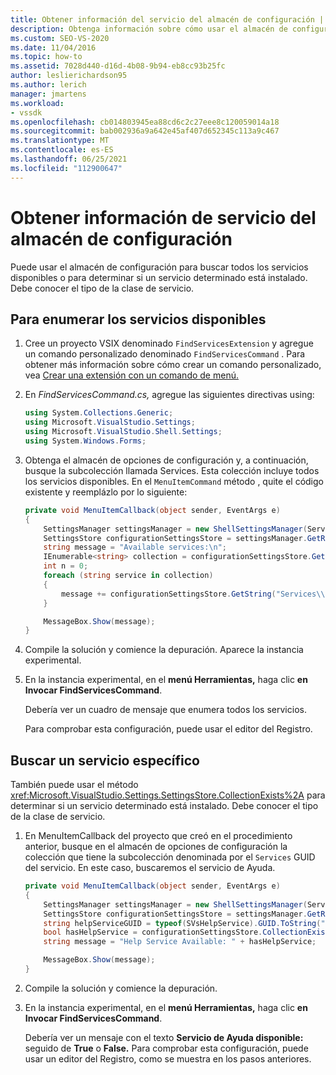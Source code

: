 ```yaml
---
title: Obtener información del servicio del almacén de configuración | Microsoft Docs
description: Obtenga información sobre cómo usar el almacén de configuración para buscar todos los servicios disponibles o para determinar si un servicio determinado está instalado.
ms.custom: SEO-VS-2020
ms.date: 11/04/2016
ms.topic: how-to
ms.assetid: 7028d440-d16d-4b08-9b94-eb8cc93b25fc
author: leslierichardson95
ms.author: lerich
manager: jmartens
ms.workload:
- vssdk
ms.openlocfilehash: cb014803945ea88cd6c2c27eee8c120059014a18
ms.sourcegitcommit: bab002936a9a642e45af407d652345c113a9c467
ms.translationtype: MT
ms.contentlocale: es-ES
ms.lasthandoff: 06/25/2021
ms.locfileid: "112900647"
---
```

# <a name="get-service-information-from-the-settings-store"></a>Obtener información de servicio del almacén de configuración
Puede usar el almacén de configuración para buscar todos los servicios disponibles o para determinar si un servicio determinado está instalado. Debe conocer el tipo de la clase de servicio.

## <a name="to-list-the-available-services"></a>Para enumerar los servicios disponibles

1. Cree un proyecto VSIX denominado `FindServicesExtension` y agregue un comando personalizado denominado `FindServicesCommand` . Para obtener más información sobre cómo crear un comando personalizado, vea [Crear una extensión con un comando de menú.](../extensibility/creating-an-extension-with-a-menu-command.md)

2. En *FindServicesCommand.cs,* agregue las siguientes directivas using:

    ```csharp
    using System.Collections.Generic;
    using Microsoft.VisualStudio.Settings;
    using Microsoft.VisualStudio.Shell.Settings;
    using System.Windows.Forms;
    ```

3. Obtenga el almacén de opciones de configuración y, a continuación, busque la subcolección llamada Services. Esta colección incluye todos los servicios disponibles. En el `MenuItemCommand` método , quite el código existente y reemplázlo por lo siguiente:

    ```csharp
    private void MenuItemCallback(object sender, EventArgs e)
    {
        SettingsManager settingsManager = new ShellSettingsManager(ServiceProvider);
        SettingsStore configurationSettingsStore = settingsManager.GetReadOnlySettingsStore(SettingsScope.Configuration);
        string message = "Available services:\n";
        IEnumerable<string> collection = configurationSettingsStore.GetSubCollectionNames("Services");
        int n = 0;
        foreach (string service in collection)
        {
            message += configurationSettingsStore.GetString("Services\\" + service, "Name", "Unknown") + "\n";
        }

        MessageBox.Show(message);
    }
    ```

4. Compile la solución y comience la depuración. Aparece la instancia experimental.

5. En la instancia experimental, en el **menú Herramientas,** haga clic **en Invocar FindServicesCommand**.

     Debería ver un cuadro de mensaje que enumera todos los servicios.

     Para comprobar esta configuración, puede usar el editor del Registro.

## <a name="find-a-specific-service"></a>Buscar un servicio específico
 También puede usar el método <xref:Microsoft.VisualStudio.Settings.SettingsStore.CollectionExists%2A> para determinar si un servicio determinado está instalado. Debe conocer el tipo de la clase de servicio.

1. En MenuItemCallback del proyecto que creó en el procedimiento anterior, busque en el almacén de opciones de configuración la colección que tiene la subcolección denominada por el `Services` GUID del servicio. En este caso, buscaremos el servicio de Ayuda.

    ```csharp
    private void MenuItemCallback(object sender, EventArgs e)
    {
        SettingsManager settingsManager = new ShellSettingsManager(ServiceProvider);
        SettingsStore configurationSettingsStore = settingsManager.GetReadOnlySettingsStore(SettingsScope.Configuration);
        string helpServiceGUID = typeof(SVsHelpService).GUID.ToString("B").ToUpper();
        bool hasHelpService = configurationSettingsStore.CollectionExists("Services\\" + helpServiceGUID);
        string message = "Help Service Available: " + hasHelpService;

        MessageBox.Show(message);
    }
    ```

2. Compile la solución y comience la depuración.

3. En la instancia experimental, en el **menú Herramientas,** haga clic **en Invocar FindServicesCommand**.

     Debería ver un mensaje con el texto **Servicio de Ayuda disponible:** seguido de **True** o **False.** Para comprobar esta configuración, puede usar un editor del Registro, como se muestra en los pasos anteriores.

